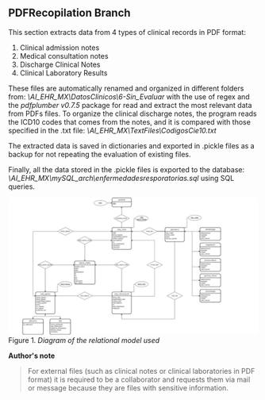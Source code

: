##  **PDFRecopilation Branch**

This section extracts data from 4 types of clinical records in PDF format:
1.	Clinical admission notes
2.	Medical consultation notes
3.	Discharge Clinical Notes
4.	Clinical Laboratory Results

These files are automatically renamed and organized in different folders from: *\AI_EHR_MX\DatosClinicos\6-Sin_Evaluar* with the use of regex and the *pdfplumber v0.7.5* package for read and extract the most relevant data from PDFs files. To organize the clinical discharge notes, the program reads the ICD10 codes that comes from the notes, and it is compared with those specified in the .txt file: *\AI_EHR_MX\TextFiles\CodigosCie10.txt*

The extracted data is saved in dictionaries and exported in .pickle files as a backup for not repeating the evaluation of existing files.

Finally, all the data stored in the .pickle files is exported to the database: *\AI_EHR_MX\mySQL_arch\enfermedadesresporatorias.sql* using SQL queries.

![Diagram](README_images\Diagram.png "Diagram of the relational model used.")
Figure 1. *Diagram of the relational model used*

**Author's note**

>For external files (such as clinical notes or clinical laboratories in PDF format) it is required to be a collaborator and requests them via mail or message because they are files with sensitive information.
